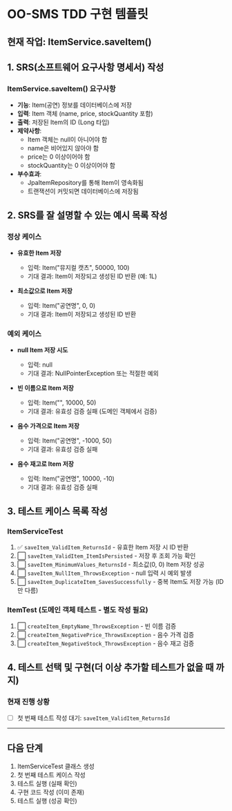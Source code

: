 # OO-SMS TDD 구현 템플릿

## 현재 작업: ItemService.saveItem()

## 1. **SRS(소프트웨어 요구사항 명세서) 작성**

### ItemService.saveItem() 요구사항
- **기능**: Item(공연) 정보를 데이터베이스에 저장
- **입력**: Item 객체 (name, price, stockQuantity 포함)
- **출력**: 저장된 Item의 ID (Long 타입)
- **제약사항**:
  - Item 객체는 null이 아니어야 함
  - name은 비어있지 않아야 함
  - price는 0 이상이어야 함
  - stockQuantity는 0 이상이어야 함
- **부수효과**: 
  - JpaItemRepository를 통해 Item이 영속화됨
  - 트랜잭션이 커밋되면 데이터베이스에 저장됨

## 2. **SRS를 잘 설명할 수 있는 예시 목록 작성**

### 정상 케이스
- **유효한 Item 저장**
  - 입력: Item("뮤지컬 캣츠", 50000, 100)
  - 기대 결과: Item이 저장되고 생성된 ID 반환 (예: 1L)

- **최소값으로 Item 저장**
  - 입력: Item("공연명", 0, 0)
  - 기대 결과: Item이 저장되고 생성된 ID 반환

### 예외 케이스
- **null Item 저장 시도**
  - 입력: null
  - 기대 결과: NullPointerException 또는 적절한 예외

- **빈 이름으로 Item 저장**
  - 입력: Item("", 10000, 50)
  - 기대 결과: 유효성 검증 실패 (도메인 객체에서 검증)

- **음수 가격으로 Item 저장**
  - 입력: Item("공연명", -1000, 50)
  - 기대 결과: 유효성 검증 실패

- **음수 재고로 Item 저장**
  - 입력: Item("공연명", 10000, -10)
  - 기대 결과: 유효성 검증 실패

## 3. **테스트 케이스 목록 작성**

### ItemServiceTest
1. ✅ `saveItem_ValidItem_ReturnsId` - 유효한 Item 저장 시 ID 반환
2. ⬜ `saveItem_ValidItem_ItemIsPersisted` - 저장 후 조회 가능 확인
3. ⬜ `saveItem_MinimumValues_ReturnsId` - 최소값(0, 0) Item 저장 성공
4. ⬜ `saveItem_NullItem_ThrowsException` - null 입력 시 예외 발생
5. ⬜ `saveItem_DuplicateItem_SavesSuccessfully` - 중복 Item도 저장 가능 (ID만 다름)

### ItemTest (도메인 객체 테스트 - 별도 작성 필요)
1. ⬜ `createItem_EmptyName_ThrowsException` - 빈 이름 검증
2. ⬜ `createItem_NegativePrice_ThrowsException` - 음수 가격 검증
3. ⬜ `createItem_NegativeStock_ThrowsException` - 음수 재고 검증

## 4. **테스트 선택 및 구현(더 이상 추가할 테스트가 없을 때 까지)**

### 현재 진행 상황
- [ ] 첫 번째 테스트 작성 대기: `saveItem_ValidItem_ReturnsId`

---

## 다음 단계
1. ItemServiceTest 클래스 생성
2. 첫 번째 테스트 케이스 작성
3. 테스트 실행 (실패 확인)
4. 구현 코드 작성 (이미 존재)
5. 테스트 실행 (성공 확인)

